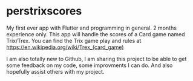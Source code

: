 # perstrixscores

My first ever app with Flutter and programming in general. 2 months experience only.
This app will handle the scores of a Card game named Trix/Trex.
You can find the Trix game play and rules at https://en.wikipedia.org/wiki/Trex_(card_game)

I am also totally new to Github, I am sharing this project to be able to get some feedback on my code, some improvments I can do. And also hopefully assist others with my project.

